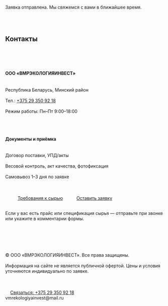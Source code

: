 </form>
        <div id="toast" class="toast" role="status" aria-live="polite">Заявка отправлена. Мы свяжемся с вами в ближайшее время.</div>
      </div>
    </section>
    <section id="contact">
      <div class="wrap">
        <h2 class="section-title">Контакты</h2>
        <div class="contacts">
          <div class="contact-card card">
            <h4>ООО «ВМРЭКОЛОГИЯИНВЕСТ»</h4>
            <div class="contact-line">Республика Беларусь, Минский район</div>
            <div class="contact-line">Тел.: <a href="tel:+375293509218">+375 29 350 92 18</a></div>
            <div class="contact-line">Режим работы: Пн–Пт 9:00–18:00</div>
          </div>
          <div class="contact-card card">
            <h4>Документы и приёмка</h4>
            <div class="contact-line">Договор поставки, УПД/акты</div>
            <div class="contact-line">Весовой контроль, акт качества, фотофиксация</div>
            <div class="contact-line">Самовывоз 1–3 дня по заявке</div>
          </div>
        </div>
        <div class="kp">
          <a class="btn" href="#materials">Требования к сырью</a>
          <a class="btn primary" href="#request">Оставить заявку</a>
        </div>
        <p class="notice">Если у вас есть прайс или спецификация сырья — отправьте при звонке или укажите в комментарии формы.</p>
      </div>
    </section>
  </main>
  <footer>
    <div class="wrap">
      <div>© <span id="year"></span> ООО «ВМРЭКОЛОГИЯИНВЕСТ». Все права защищены.</div>
      <div class="notice">Информация на сайте не является публичной офертой. Цены и условия уточняются индивидуально по заявке.</div>
    </div>
  </footer>
  <div class="float-call">
    <a class="btn call" href="tel:+375293509218">Связаться: +375 29 350 92 18</a>
  </div>vmrekologiyainvest@mail.ru
  <script>
    // Year
    document.getElementById('year').textContent = new Date().getFullYear();
    // Fake submit handler (replace with real endpoint/fetch)
    function submitForm(){
      const toast = document.getElementById('toast');
      toast.classList.add('show');
      setTimeout(()=> toast.classList.remove('show'), 2600);
      // Example to collect data:
      const data = {
        name: document.getElementById('name').value.trim(),
        phone: document.getElementById('phone').value.trim(),
        material: document.getElementById('material').value.trim(),
        volume: document.getElementById('volume').value.trim(),
        address: document.getElementById('address').value.trim(),
        notes: document.getElementById('notes').value.trim()
      };
      console.log('Lead:', data);
      // To integrate: send to email/Telegram/CRM via fetch(...)
      // fetch('/api/lead', {method:'POST', headers:{'Content-Type':'application/json'}, body:JSON.stringify(data)})
    }
  </script>
</body>
</html>
